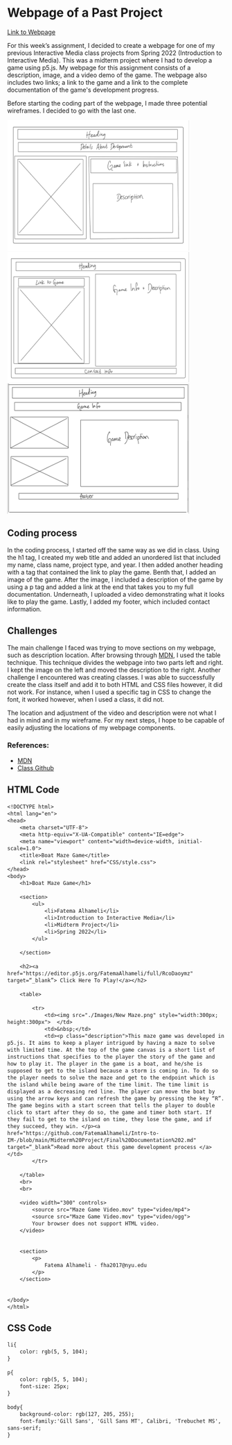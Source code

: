 # Webpage of a Past Project

[Link to Webpage](file:///Users/fatemaalhameli/Desktop/Connections%20Lab%20Code/Assignment%202/index.html)

For this week’s assignment, I decided to create a webpage for one of my previous Interactive Media class projects from Spring 2022 (Introduction to Interactive Media). This was a midterm project where I had to develop a game using p5.js. My webpage for this assignment consists of a description, image, and a video demo of the game. The webpage also includes two links; a link to the game and a link to the complete documentation of the game's development progress. 


Before starting the coding part of the webpage, I made three potential wireframes. I decided to go with the last one.

<img src= "https://github.com/FatemaAlhameli/ConnectionsLab/blob/main/Media/Assignments%20Media/wirefram1.jpeg" width = "420" height = "300"><img src= "https://github.com/FatemaAlhameli/ConnectionsLab/blob/main/Media/Assignments%20Media/wireframe2.jpeg" width = "420" height = "300"><img src= "https://github.com/FatemaAlhameli/ConnectionsLab/blob/main/Media/Assignments%20Media/wireframe3.jpeg" width = "420" height = "300">

## Coding process
In the coding process, I started off the same way as we did in class. Using the h1 tag, I created my web title and added an unordered list that included my name, class name, project type, and year. I then added another heading with a tag that contained the link to play the game. Benth that, I added an image of the game. After the image, I included a description of the game by using a p tag and added a link at the end that takes you to my full documentation. Underneath, I uploaded a video demonstrating what it looks like to play the game. Lastly, I added my footer, which included contact information. 
## Challenges 
The main challenge I faced was trying to move sections on my webpage, such as description location. After browsing through [MDN](https://developer.mozilla.org/en-US/docs/Learn/HTML/Tables/Basics), I used the table technique. This technique divides the webpage into two parts left and right. I kept the image on the left and moved the description to the right. Another challenge I encountered was creating classes. I was able to successfully create the class itself and add it to both HTML and CSS files however, it did not work. For instance, when I used a specific tag in CSS to change the font, it worked however, when I used a class, it did not. 

The location and adjustment of the video and description were not what I had in mind and in my wireframe. For my next steps, I hope to be capable of easily adjusting the locations of my webpage components. 


### References:
* [MDN](https://developer.mozilla.org/en-US/docs/Learn/HTML/Tables/Basics)
* [Class Github](https://github.com/MathuraMG/ConnectionsLab-NYUAD/tree/master/Week_01_HTML_CSS)

## HTML Code

```
<!DOCTYPE html>
<html lang="en">
<head>
    <meta charset="UTF-8">
    <meta http-equiv="X-UA-Compatible" content="IE=edge">
    <meta name="viewport" content="width=device-width, initial-scale=1.0">
    <title>Boat Maze Game</title>
    <link rel="stylesheet" href="CSS/style.css">
</head>
<body>
    <h1>Boat Maze Game</h1>
    
    <section>
        <ul>
            <li>Fatema Alhameli</li>
            <li>Introduction to Interactive Media</li>
            <li>Midterm Project</li>
            <li>Spring 2022</li>
        </ul>

    </section>

    <h2><a href="https://editor.p5js.org/FatemaAlhameli/full/RcoDaoymz" target=“_blank”> Click Here To Play!</a></h2>
   
    <table>

        <tr>
            <td><img src="./Images/New Maze.png" style="width:300px; height:300px">  </td>
            <td>&nbsp;</td>
            <td><p class="description">This maze game was developed in p5.js. It aims to keep a player intrigued by having a maze to solve with limited time. At the top of the game canvas is a short list of instructions that specifies to the player the story of the game and how to play it. The player in the game is a boat, and he/she is supposed to get to the island because a storm is coming in. To do so the player needs to solve the maze and get to the endpoint which is the island while being aware of the time limit. The time limit is displayed as a decreasing red line. The player can move the boat by using the arrow keys and can refresh the game by pressing the key “R”. The game begins with a start screen that tells the player to double click to start after they do so, the game and timer both start. If they fail to get to the island on time, they lose the game, and if they succeed, they win. </p><a href="https://github.com/FatemaAlhameli/Intro-to-IM-/blob/main/Midterm%20Project/Final%20Documentation%202.md" target=“_blank”>Read more about this game development process </a></td>
        </tr>
        
    </table>
    <br>
    <br>

    <video width="300" controls>
        <source src="Maze Game Video.mov" type="video/mp4">
        <source src="Maze Game Video.mov" type="video/ogg">
        Your browser does not support HTML video.
    </video>

    
    <section>
        <p>
            Fatema Alhameli - fha2017@nyu.edu
        </p>
    </section>

    
</body>
</html>
```

## CSS Code
```
li{
    color: rgb(5, 5, 104);
}

p{
    color: rgb(5, 5, 104);
    font-size: 25px;
}

body{
    background-color: rgb(127, 205, 255);
    font-family:'Gill Sans', 'Gill Sans MT', Calibri, 'Trebuchet MS', sans-serif;
}
```
